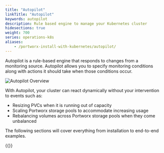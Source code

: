 ```yaml
---
title: "Autopilot"
linkTitle: "Autopilot"
keywords: autopilot
description: Rule based engine to manage your Kubernetes cluster
hidesections: true
weight: 700
series: operations-k8s
aliases:
    - /portworx-install-with-kubernetes/autopilot/
---
```

Autopilot is a rule-based engine that responds to changes from a monitoring source. Autopilot allows you to specify monitoring conditions along with actions it should take when those conditions occur.

![Autopilot Overview](/img/autopilot-overview.gif)

With Autopilot, your cluster can react dynamically without your intervention to events such as:

* Resizing PVCs when it is running out of capacity
* Scaling Portworx storage pools to accommodate increasing usage
* Rebalancing volumes across Portworx storage pools when they come unbalanced

The following sections will cover everything from installation to end-to-end examples.

{{<homelist series="autopilot-home">}}

<!--
Who uses autopilot?
  Administrators
Why should they care? How does it make their life easier?
-->
